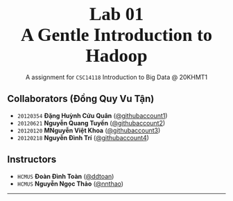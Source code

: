 
<div style="text-align: center">
    <span style="font-size: 3em; font-weight: 700; font-family: Consolas">
        Lab 01 <br>
        A Gentle Introduction to Hadoop
    </span>
    <br><br>
    <span style="">
        A assignment for <code>CSC14118</code> Introduction to Big Data @ 20KHMT1
    </span>
</div>


## Collaborators (Đồng Quy Vu Tận)
- `20120354` **Đặng Huỳnh Cửu Quân** ([@githubaccount1](https://github.com/cuuquan2703))
- `20120621` **Nguyễn Quang Tuyến** ([@githubaccount2](https://github.com/sulaidat))
- `20120120` **MNguyễn Việt Khoa** ([@githubaccount3](https://github.com/nvkhoa14))
- `20120218` **Nguyễn Đình Trí** ([@githubaccount4](https://github.com/githubaccount4))
## Instructors
- `HCMUS` **Đoàn Đình Toàn** ([@ddtoan](ddtoan18@clc.fitus.edu.vn))
- `HCMUS` **Nguyễn Ngọc Thảo** ([@nnthao](nnthao@fit.hcmus.edu.vn))
---

